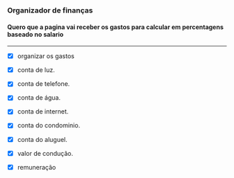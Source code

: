 ### Organizador de finanças 

#### Quero que a pagina vai receber os gastos para calcular em percentagens baseado no salario

---

- [x] organizar os gastos 

- [x] conta de luz.
- [x] conta de telefone.
- [x] conta de água.
- [x] conta de internet.
- [x] conta do condominio.
- [x] conta do aluguel.
- [x] valor de condução.	


- [x] remuneração 
